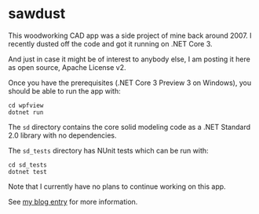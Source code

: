 # sawdust

This woodworking CAD app was a side project of mine back around 2007.
I recently dusted off the code and got it running on .NET Core 3.

And just in case it might be of interest to anybody else, I am
posting it here as open source, Apache License v2.

Once you have the prerequisites (.NET Core 3 Preview 3 on Windows),
you should be able to run the app with:

    cd wpfview
    dotnet run

The `sd` directory contains the core solid modeling code as a
.NET Standard 2.0 library with no dependencies.

The `sd_tests` directory has NUnit tests which can be run with:

    cd sd_tests
    dotnet test

Note that I currently have no plans to continue working on
this app.

See [my blog entry](https://ericsink.com/entries/sawdust_dotnetcore3.html) for more information.


